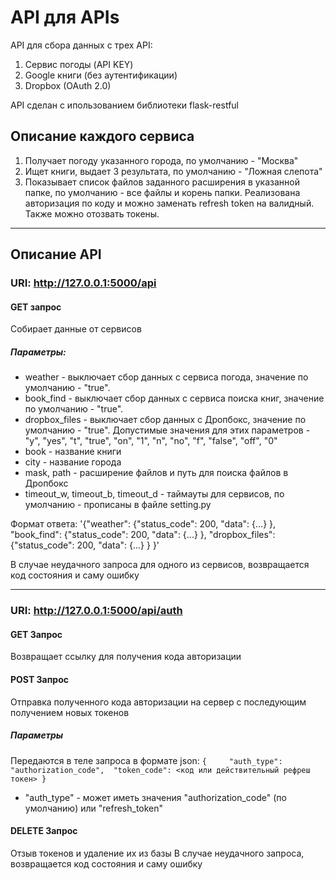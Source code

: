 # API для APIs

API для сбора данных с трех API: 

1. Сервис погоды (API KEY)
2. Google книги (без аутентификации)
3. Dropbox (OAuth 2.0)

API сделан с ипользованием библиотеки flask-restful

## Описание каждого сервиса

1. Получает погоду указанного города, по умолчанию - "Москва"
2. Ищет книги, выдает 3 результата, по умолчанию - "Ложная слепота" 
3. Показывает список файлов заданного расширения в указанной папке, по умолчанию - все файлы и корень папки. Реализована авторизация по коду и можно заменать refresh token на валидный. Также можно отозвать токены.
---
## Описание API 

### URI: http://127.0.0.1:5000/api

#### GET запрос
Собирает данные от сервисов

##### Параметры: 
- weather - выключает сбор данных с сервиса погода, значение по умолчанию - "true". 
- book_find - выключает сбор данных с сервиса поиска книг, значение по умолчанию - "true".
- dropbox_files - выключает сбор данных с Дропбокс, значение по умолчанию - "true".
Допустимые значения для этих параметров - "y", "yes", "t", "true", "on", "1", "n", "no", "f", "false", "off", "0"
- book - название книги
- city - название города
- mask, path - расширение файлов  и путь для поиска файлов в Дропбокс
- timeout_w, timeout_b, timeout_d - таймауты для сервисов, по умолчанию - прописаны в файле setting.py

Формат ответа: 
'{"weather": {"status_code": 200, "data": {...} }, 
  "book_find": {"status_code": 200, "data": {...} }, 
  "dropbox_files": {"status_code": 200, "data": {...} }
  }'

В случае неудачного запроса для одного из сервисов, возвращается код состояния и саму ошибку

---

### URI: http://127.0.0.1:5000/api/auth

#### GET Запрос
Возвращает ссылку для получения кода авторизации

#### POST Запрос
Отправка полученного кода авторизации на сервер с последующим получением новых токенов

##### Параметры
Передаются в теле запроса в формате json: 
`{    
    "auth_type": "authorization_code", 
    "token_code": <код или действительный рефреш токен>
}`
- "auth_type" - может иметь значения "authorization_code" (по умолчанию) или "refresh_token"

#### DELETE Запрос
Отзыв токенов и удаление их из базы
В случае неудачного запроса, возвращается код состояния и саму ошибку
